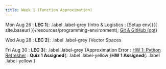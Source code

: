 ```yaml
---
title: Week 1 (Function Approximation)
---
```


Mon Aug 26
: **LEC 1**{: .label .label-grey }Intro & Logistics
    : [Setup env]({{ site.baseurl }}/resources/programming-environment); [Git & GitHub (opt)](https://classroom.github.com/a/2TNNzdDt)

Wed Aug 28
: **LEC 2**{: .label .label-grey }Vector Spaces

Fri Aug 30
: **LEC 3**{: .label .label-grey }Approximation Error
    : [HW 1: Python Refresher]()
: **Quiz 1 Assigned**{: .label .label-yellow }**HW 1 Assigned**{: .label .label-yellow }